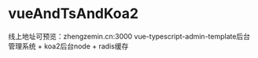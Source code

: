# vueAndTsAndKoa2
线上地址可预览：zhengzemin.cn:3000
vue-typescript-admin-template后台管理系统 + koa2后台node + radis缓存

